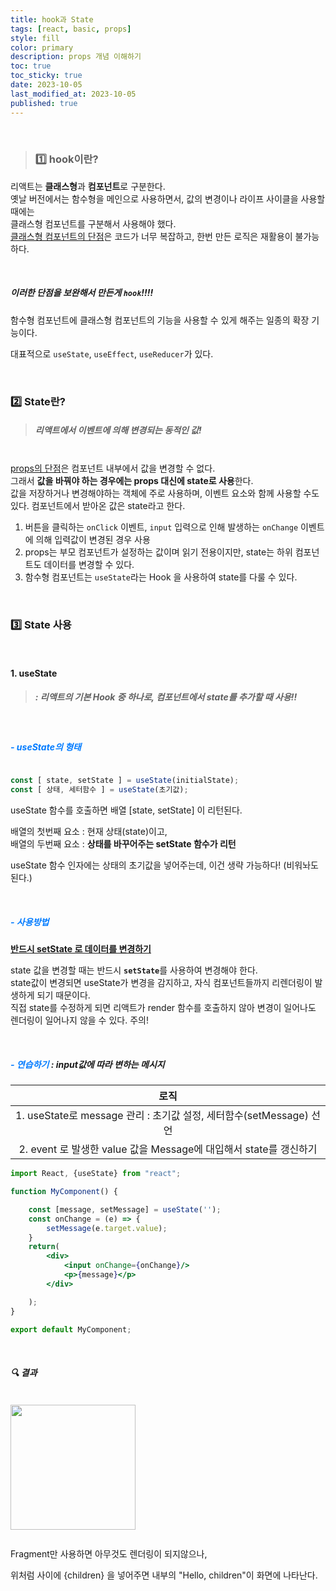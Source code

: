 ```yaml
---
title: hook과 State
tags: [react, basic, props]
style: fill
color: primary
description: props 개념 이해하기
toc: true
toc_sticky: true
date: 2023-10-05
last_modified_at: 2023-10-05
published: true
---
```

<br>

> ### 1️⃣ hook이란?

리액트는 <b>클래스형</b>과 <b>컴포넌트</b>로 구분한다.<br>
옛날 버전에서는 함수형을 메인으로 사용하면서, 값의 변경이나 라이프 사이클을 사용할 때에는<br>
클래스형 컴포넌트를 구분해서 사용해야 했다.<br>
<u>클래스형 컴포넌트의 단점</u>은 코드가 너무 복잡하고, 한번 만든 로직은 재활용이 불가능하다.

<br>

##### 이러한 단점을 보완해서 만든게 `hook`!!!!

함수형 컴포넌트에 클래스형 컴포넌트의 기능을 사용할 수 있게 해주는 일종의 확장 기능이다.

대표적으로 `useState`, `useEffect`, `useReducer`가 있다.


<br>
  
### 2️⃣ State란?

> ##### 리액트에서 이벤트에 의해 변경되는 동적인 값!

<br>
<u>props의 단점</u>은 컴포넌트 내부에서 값을 변경할 수 없다.<br>
그래서 <b>값을 바꿔야 하는 경우에는 props 대신에 state로 사용</b>한다.<br>
값을 저장하거나 변경해야하는 객체에 주로 사용하며, 이벤트 요소와 함께 사용할 수도 있다.
컴포넌트에서 받아온 값은 state라고 한다.
<br>

1. 버튼을 클릭하는 `onClick` 이벤트, `input` 입력으로 인해 발생하는 `onChange` 이벤트에 의해 입력값이 변경된 경우 사용
2. props는 부모 컴포넌트가 설정하는 값이며 읽기 전용이지만, state는 하위 컴포넌트도 데이터를 변경할 수 있다.
3. 함수형 컴포넌트는 `useState`라는 Hook 을 사용하여 state를 다룰 수 있다.

<br>

### 3️⃣ State 사용
<br>

#### 1. useState

> ##### : 리액트의 기본 Hook 중 하나로, 컴포넌트에서 state를 추가할 때 사용!!

<br>

##### <b style="color:#007bff;">- useState의 형태</b>

``` jsx

const [ state, setState ] = useState(initialState);
const [ 상태, 세터함수 ] = useState(초기값);

```

useState 함수를 호출하면 배열 [state, setState] 이 리턴된다.

배열의 첫번째 요소 : 현재 상태(state)이고,<br>
배열의 두번째 요소 : <b>상태를 바꾸어주는 setState 함수가 리턴</b>

useState 함수 인자에는 상태의 초기값을 넣어주는데, 이건 생략 가능하다! (비워놔도 된다.)

<br>

##### <b style="color:#007bff;">- 사용방법</b>

<u><b>반드시 setState 로 데이터를 변경하기</b></u>

state 값을 변경할 때는 반드시 <b>`setState`</b>를 사용하여 변경해야 한다.<br>
state값이 변경되면 useState가 변경을 감지하고, 자식 컴포넌트들까지 리렌더링이 발생하게 되기 때문이다.<br>
직접 state를 수정하게 되면 리액트가 render 함수를 호출하지 않아 변경이 일어나도 렌더링이 일어나지 않을 수 있다. 주의!

<br>

##### <b style="color:#007bff;">- 연습하기</b> : input값에 따라 변하는 메시지

|로직|
|:---:|
|1. useState로 message 관리 : 초기값 설정,  세터함수(setMessage) 선언 |
|  2. event 로 발생한 value 값을 Message에 대입해서 state를 갱신하기 |



```jsx
import React, {useState} from "react";

function MyComponent() {

    const [message, setMessage] = useState(''); 
    const onChange = (e) => {
        setMessage(e.target.value);
    }
    return(
        <div>
            <input onChange={onChange}/>
            <p>{message}</p>
        </div>

    );
}

export default MyComponent;
```

<br>

##### 🔍 결과
<img src="https://github.com/yamtto03122/yamtto03122.github.io/assets/134922108/c874f2be-172f-42c5-994a-f95e2d07724b" style= "height:200px; margin:1em 0;">


Fragment만 사용하면 아무것도 렌더링이 되지않으나,

위처럼 사이에 {children} 을 넣어주면 내부의 "Hello, children"이 화면에 나타난다.

<br>